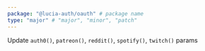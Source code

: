 ```yaml
---
package: "@lucia-auth/oauth" # package name
type: "major" # "major", "minor", "patch"
---
```


Update `auth0()`, `patreon()`, `reddit()`, `spotify()`, `twitch()` params